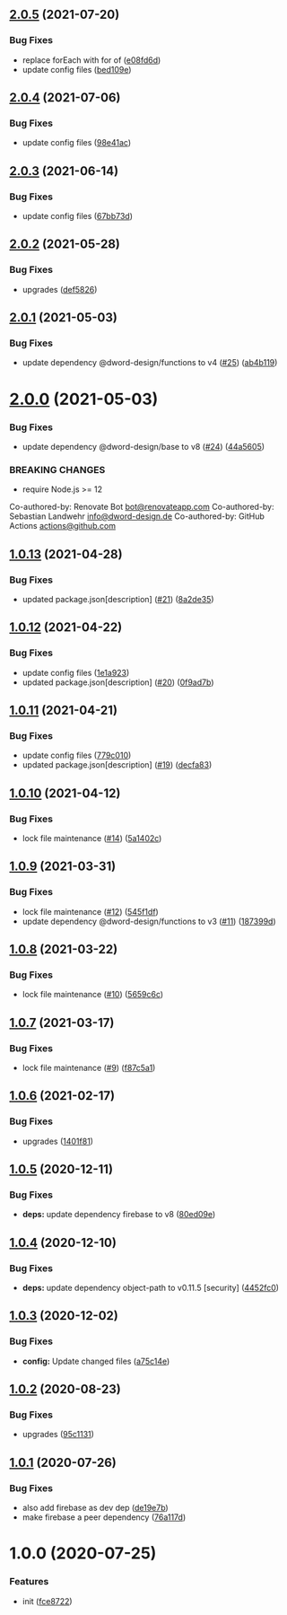 ## [2.0.5](https://github.com/dword-design/vuex-entities-plugin-firebase/compare/v2.0.4...v2.0.5) (2021-07-20)


### Bug Fixes

* replace forEach with for of ([e08fd6d](https://github.com/dword-design/vuex-entities-plugin-firebase/commit/e08fd6deb671237ab9fb01de89d6d156aa8485b1))
* update config files ([bed109e](https://github.com/dword-design/vuex-entities-plugin-firebase/commit/bed109ed3def3a32805e0ee153ba4f2e31ac1509))

## [2.0.4](https://github.com/dword-design/vuex-entities-plugin-firebase/compare/v2.0.3...v2.0.4) (2021-07-06)


### Bug Fixes

* update config files ([98e41ac](https://github.com/dword-design/vuex-entities-plugin-firebase/commit/98e41ac0e7c161983f766f468121d477f96504f9))

## [2.0.3](https://github.com/dword-design/vuex-entities-plugin-firebase/compare/v2.0.2...v2.0.3) (2021-06-14)


### Bug Fixes

* update config files ([67bb73d](https://github.com/dword-design/vuex-entities-plugin-firebase/commit/67bb73d2c47876159ce85293d5a8295746935336))

## [2.0.2](https://github.com/dword-design/vuex-entities-plugin-firebase/compare/v2.0.1...v2.0.2) (2021-05-28)


### Bug Fixes

* upgrades ([def5826](https://github.com/dword-design/vuex-entities-plugin-firebase/commit/def5826da95c93b6c077134acdd68571b55e247c))

## [2.0.1](https://github.com/dword-design/vuex-entities-plugin-firebase/compare/v2.0.0...v2.0.1) (2021-05-03)


### Bug Fixes

* update dependency @dword-design/functions to v4 ([#25](https://github.com/dword-design/vuex-entities-plugin-firebase/issues/25)) ([ab4b119](https://github.com/dword-design/vuex-entities-plugin-firebase/commit/ab4b119585022cd4f1849ab86fc7a064c6304444))

# [2.0.0](https://github.com/dword-design/vuex-entities-plugin-firebase/compare/v1.0.13...v2.0.0) (2021-05-03)


### Bug Fixes

* update dependency @dword-design/base to v8 ([#24](https://github.com/dword-design/vuex-entities-plugin-firebase/issues/24)) ([44a5605](https://github.com/dword-design/vuex-entities-plugin-firebase/commit/44a56055da884ad4268136146fbaecc6e8b6c0cd))


### BREAKING CHANGES

* require Node.js >= 12

Co-authored-by: Renovate Bot <bot@renovateapp.com>
Co-authored-by: Sebastian Landwehr <info@dword-design.de>
Co-authored-by: GitHub Actions <actions@github.com>

## [1.0.13](https://github.com/dword-design/vuex-entities-plugin-firebase/compare/v1.0.12...v1.0.13) (2021-04-28)


### Bug Fixes

* updated package.json[description] ([#21](https://github.com/dword-design/vuex-entities-plugin-firebase/issues/21)) ([8a2de35](https://github.com/dword-design/vuex-entities-plugin-firebase/commit/8a2de353215a7b018687769e585bd7bd5d092fd1))

## [1.0.12](https://github.com/dword-design/vuex-entities-plugin-firebase/compare/v1.0.11...v1.0.12) (2021-04-22)


### Bug Fixes

* update config files ([1e1a923](https://github.com/dword-design/vuex-entities-plugin-firebase/commit/1e1a92361ec1d09dc4e95c9024f4e9cd44d818c8))
* updated package.json[description] ([#20](https://github.com/dword-design/vuex-entities-plugin-firebase/issues/20)) ([0f9ad7b](https://github.com/dword-design/vuex-entities-plugin-firebase/commit/0f9ad7bcb5ad1ae6256ba7381de9613aa6d1424c))

## [1.0.11](https://github.com/dword-design/vuex-entities-plugin-firebase/compare/v1.0.10...v1.0.11) (2021-04-21)


### Bug Fixes

* update config files ([779c010](https://github.com/dword-design/vuex-entities-plugin-firebase/commit/779c010e0ae99b5654e1718c785ce9f9c9aa2cf1))
* updated package.json[description] ([#19](https://github.com/dword-design/vuex-entities-plugin-firebase/issues/19)) ([decfa83](https://github.com/dword-design/vuex-entities-plugin-firebase/commit/decfa834732af66abb9b78e6f53469dd54869e0a))

## [1.0.10](https://github.com/dword-design/vuex-entities-plugin-firebase/compare/v1.0.9...v1.0.10) (2021-04-12)


### Bug Fixes

* lock file maintenance ([#14](https://github.com/dword-design/vuex-entities-plugin-firebase/issues/14)) ([5a1402c](https://github.com/dword-design/vuex-entities-plugin-firebase/commit/5a1402c0938a80968382148a54f5248a95772286))

## [1.0.9](https://github.com/dword-design/vuex-entities-plugin-firebase/compare/v1.0.8...v1.0.9) (2021-03-31)


### Bug Fixes

* lock file maintenance ([#12](https://github.com/dword-design/vuex-entities-plugin-firebase/issues/12)) ([545f1df](https://github.com/dword-design/vuex-entities-plugin-firebase/commit/545f1df3e0e3eef334827e37bb596d3a3a32f1ff))
* update dependency @dword-design/functions to v3 ([#11](https://github.com/dword-design/vuex-entities-plugin-firebase/issues/11)) ([187399d](https://github.com/dword-design/vuex-entities-plugin-firebase/commit/187399d89519f0a27d328054065a690317973b28))

## [1.0.8](https://github.com/dword-design/vuex-entities-plugin-firebase/compare/v1.0.7...v1.0.8) (2021-03-22)


### Bug Fixes

* lock file maintenance ([#10](https://github.com/dword-design/vuex-entities-plugin-firebase/issues/10)) ([5659c6c](https://github.com/dword-design/vuex-entities-plugin-firebase/commit/5659c6cb149fbcb527b906338929f1b91725779f))

## [1.0.7](https://github.com/dword-design/vuex-entities-plugin-firebase/compare/v1.0.6...v1.0.7) (2021-03-17)


### Bug Fixes

* lock file maintenance ([#9](https://github.com/dword-design/vuex-entities-plugin-firebase/issues/9)) ([f87c5a1](https://github.com/dword-design/vuex-entities-plugin-firebase/commit/f87c5a1e196eb0de18d886aba999c436ef31f17b))

## [1.0.6](https://github.com/dword-design/vuex-entities-plugin-firebase/compare/v1.0.5...v1.0.6) (2021-02-17)


### Bug Fixes

* upgrades ([1401f81](https://github.com/dword-design/vuex-entities-plugin-firebase/commit/1401f818132b874d2b963a8ea383c9a6f31b2f19))

## [1.0.5](https://github.com/dword-design/vuex-entities-plugin-firebase/compare/v1.0.4...v1.0.5) (2020-12-11)


### Bug Fixes

* **deps:** update dependency firebase to v8 ([80ed09e](https://github.com/dword-design/vuex-entities-plugin-firebase/commit/80ed09ec55fd714d856658e5d59b1497f536ecb8))

## [1.0.4](https://github.com/dword-design/vuex-entities-plugin-firebase/compare/v1.0.3...v1.0.4) (2020-12-10)


### Bug Fixes

* **deps:** update dependency object-path to v0.11.5 [security] ([4452fc0](https://github.com/dword-design/vuex-entities-plugin-firebase/commit/4452fc0c2a2cbfb7e4462da9a8e556a85ceedbe8))

## [1.0.3](https://github.com/dword-design/vuex-entities-plugin-firebase/compare/v1.0.2...v1.0.3) (2020-12-02)


### Bug Fixes

* **config:** Update changed files ([a75c14e](https://github.com/dword-design/vuex-entities-plugin-firebase/commit/a75c14ec08b87ef33297934a624ee1f20390063d))

## [1.0.2](https://github.com/dword-design/vuex-entities-plugin-firebase/compare/v1.0.1...v1.0.2) (2020-08-23)


### Bug Fixes

* upgrades ([95c1131](https://github.com/dword-design/vuex-entities-plugin-firebase/commit/95c1131de8670f1a9e812bcc9031f616c69a5f50))

## [1.0.1](https://github.com/dword-design/vuex-entities-plugin-firebase/compare/v1.0.0...v1.0.1) (2020-07-26)


### Bug Fixes

* also add firebase as dev dep ([de19e7b](https://github.com/dword-design/vuex-entities-plugin-firebase/commit/de19e7bea5a7b47ead06f2ffd28e690083831090))
* make firebase a peer dependency ([76a117d](https://github.com/dword-design/vuex-entities-plugin-firebase/commit/76a117ddf379933c305930015876d396e6f93645))

# 1.0.0 (2020-07-25)


### Features

* init ([fce8722](https://github.com/dword-design/vuex-entities-plugin-firebase/commit/fce8722e07b58c0fcac56bae280a56c39b7667ec))
